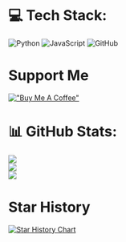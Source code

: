 # 💻 Tech Stack:
![Python](https://img.shields.io/badge/python-3670A0?style=for-the-badge&logo=python&logoColor=ffdd54) ![JavaScript](https://img.shields.io/badge/javascript-%23323330.svg?style=for-the-badge&logo=javascript&logoColor=%23F7DF1E) ![GitHub](https://img.shields.io/badge/GitHub-%23121011.svg?style=for-the-badge&logo=github&logoColor=white)

# Support Me
[!["Buy Me A Coffee"](https://www.buymeacoffee.com/assets/img/custom_images/black_img.png)](https://www.buymeacoffee.com/kaliiii)

# 📊 GitHub Stats:
![](https://github-readme-stats.vercel.app/api?username=kaliiiiiiiiii&theme=dark&hide_border=false&include_all_commits=true&count_private=true)<br/>
![](https://github-readme-streak-stats.herokuapp.com/?user=kaliiiiiiiiii&theme=dark&hide_border=false)<br/>
![](https://github-readme-stats.vercel.app/api/top-langs/?username=kaliiiiiiiiii&theme=dark&hide_border=false&include_all_commits=true&count_private=true&layout=compact)

<!-- Proudly created with GPRM ( https://gprm.itsvg.in ) -->

# Star History

[![Star History Chart](https://api.star-history.com/svg?repos=kaliiiiiiiiii/Selenium-Profiles,kaliiiiiiiiii/Selenium-Driverless&type=Timeline)](https://star-history.com/#kaliiiiiiiiii/Selenium-Profiles&kaliiiiiiiiii/Selenium-Driverless&Timeline)

